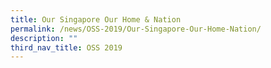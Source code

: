 ```yaml
---
title: Our Singapore Our Home & Nation
permalink: /news/OSS-2019/Our-Singapore-Our-Home-Nation/
description: ""
third_nav_title: OSS 2019
---
```

